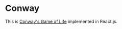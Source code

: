 # Conway

This is [Conway's Game of
Life](https://en.wikipedia.org/wiki/Conway%27s_Game_of_Life) implemented in
React.js.
